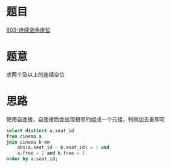 # 题目
[603-连续空余座位](https://leetcode-cn.com/problems/consecutive-available-seats/)

# 题意
求两个及以上的连续空位

# 思路
使用自连接，自连接后会出现相邻的组成一个元组，判断加去重即可

```sql
select distinct a.seat_id
from cinema a 
join cinema b on 
    abs(a.seat_id - b.seat_id) = 1 and 
    a.free = 1 and b.free = 1
order by a.seat_id;
```